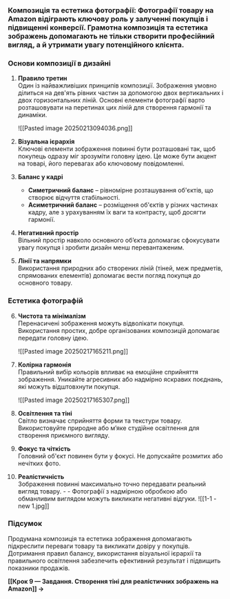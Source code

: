 ### **Композиція та естетика фотографії:** Фотографії товару на Amazon відіграють ключову роль у залученні покупців і підвищенні конверсії. Грамотна композиція та естетика зображень допомагають не тільки створити професійний вигляд, а й утримати увагу потенційного клієнта.

### **Основи композиції в дизайні**

1. **Правило третин**  
    Один із найважливіших принципів композиції. Зображення умовно ділиться на дев'ять рівних частин за допомогою двох вертикальних і двох горизонтальних ліній. Основні елементи фотографії варто розташовувати на перетинах цих ліній для створення гармонії та динаміки.
    
	![[Pasted image 20250213094036.png]]
	
2. **Візуальна ієрархія**  
    Ключові елементи зображення повинні бути розташовані так, щоб покупець одразу міг зрозуміти головну ідею. Це може бути акцент на товарі, його перевагах або ключовому повідомленні.
    
3. **Баланс у кадрі**
    
    - **Симетричний баланс** – рівномірне розташування об'єктів, що створює відчуття стабільності.
    - **Асиметричний баланс** – розміщення об'єктів у різних частинах кадру, але з урахуванням їх ваги та контрасту, щоб досягти гармонії.
4. **Негативний простір**  
    Вільний простір навколо основного об’єкта допомагає сфокусувати увагу покупця і зробити дизайн менш перевантаженим.
    
5. **Лінії та напрямки**  
    Використання природних або створених ліній (тіней, меж предметів, спрямованих елементів) допомагає вести погляд покупця до основного товару.
    

### **Естетика фотографій**

6. **Чистота та мінімалізм**  
    Перенасичені зображення можуть відволікати покупця. Використання простих, добре організованих композицій допомагає передати головну ідею.
    
    
	![[Pasted image 20250217165211.png]]
	
7. **Колірна гармонія**  
    Правильний вибір кольорів впливає на емоційне сприйняття зображення. Уникайте агресивних або надмірно яскравих поєднань, які можуть відштовхнути покупця.
    
    ![[Pasted image 20250217165307.png]]
    
8. **Освітлення та тіні**  
    Світло визначає сприйняття форми та текстури товару. Використовуйте природне або м’яке студійне освітлення для створення приємного вигляду.
    
9. **Фокус та чіткість**  
    Головний об'єкт повинен бути у фокусі. Не допускайте розмитих або нечітких фото.
    
10. **Реалістичність**  
    Зображення повинні максимально точно передавати реальний вигляд товару. - - Фотографії з надмірною обробкою або обманливим виглядом можуть викликати негативні відгуки.
	![[1-1 - new 1.jpg]]

### **Підсумок**
Продумана композиція та естетика зображення допомагають підкреслити переваги товару та викликати довіру у покупців. Дотримання правил балансу, використання візуальної ієрархії та правильного освітлення забезпечить ефективний результат і підвищить показники продажів.

**[[Крок 9 — Завдання. Створення тіні для реалістичних зображень на Amazon]] →**